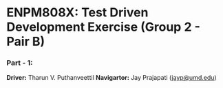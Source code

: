 # ENPM808X: Test Driven Development Exercise (Group 2 - Pair B)


### Part - 1:

**Driver:** Tharun V. Puthanveettil
**Navigartor:** Jay Prajapati (jayp@umd.edu)